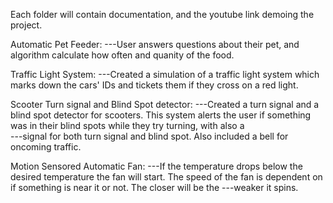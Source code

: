 Each folder will contain documentation, and the youtube link demoing the project. 


Automatic Pet Feeder: 
---User answers questions about their pet, and algorithm calculate how often and quanity of the food.  


Traffic Light System: 
---Created a simulation of a traffic light system which marks down the cars' IDs and tickets them if they cross on a red light. 


Scooter Turn signal and Blind Spot detector: 
---Created a turn signal and a blind spot detector for scooters. This system alerts the user if something was in their blind spots while they try turning, with also a     
---signal for both turn signal and blind spot. Also included a bell for oncoming traffic.


Motion Sensored Automatic Fan: 
---If the temperature drops below the desired temperature the fan will start. The speed of the fan is dependent on if something is near it or not. The closer will be the 
---weaker it spins. 


